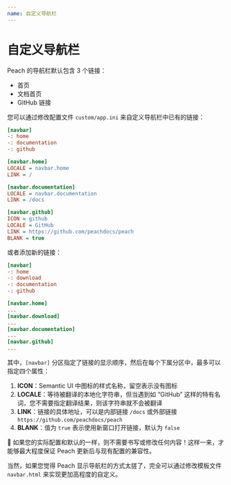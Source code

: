 ```yaml
---
name: 自定义导航栏
---
```


# 自定义导航栏

Peach 的导航栏默认包含 3 个链接：

- 首页
- 文档首页
- GitHub 链接

您可以通过修改配置文件 `custom/app.ini` 来自定义导航栏中已有的链接：

```ini
[navbar]
-: home
-: documentation
-: github

[navbar.home]
LOCALE = navbar.home
LINK = /

[navbar.documentation]
LOCALE = navbar.documentation
LINK = /docs

[navbar.github]
ICON = github
LOCALE = GitHub
LINK = https://github.com/peachdocs/peach
BLANK = true
```

或者添加新的链接：

```ini
[navbar]
-: home
-: download
-: documentation
-: github

[navbar.home]
...
[navbar.download]
...
[navbar.documentation]
...
[navbar.github]
...
```

其中，`[navbar]` 分区指定了链接的显示顺序，然后在每个下属分区中，最多可以指定四个属性：

1. **ICON**：Semantic UI 中图标的样式名称，留空表示没有图标
2. **LOCALE**：等待被翻译的本地化字符串，但当遇到如 “GitHub” 这样的特有名词，您不需要指定翻译结果，则该字符串就不会被翻译
3. **LINK**：链接的具体地址，可以是内部链接 `/docs` 或外部链接 `https://github.com/peachdocs/peach`
4. **BLANK**：值为 `true` 表示使用新窗口打开链接，默认为 `false`

:bell: 如果您的实际配置和默认的一样，则不需要书写或修改任何内容！这样一来，才能够最大程度保证 Peach 更新后与现有配置的兼容性。

当然，如果您觉得 Peach 显示导航栏的方式太搓了，完全可以通过修改模板文件 `navbar.html` 来实现更加高程度的自定义。